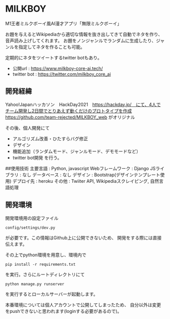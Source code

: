 # MILKBOY
M1王者ミルクボーイ風AI漫才アプリ「無限ミルクボーイ」

お題を与えるとWikipediaから適切な情報を抜き出してきて自動でネタを作り、音声読み上げしてくれます。
お題をノンジャンルでランダムに生成したり、ジャンルを指定してネタを作ることも可能。

定期的にネタをツイートするtwitter botもあり。

- 公開url : https://www.milkboy-core-ai.tech/
- twitter bot : https://twitter.com/milkboy_core_ai

## 開発経緯
Yahoo!Japanハッカソン　HackDay2021　https://hackday.jp/　にて、4人でチーム開発し2日間でとりあえず動くだけのプロトタイプを作成
https://github.com/team-rejected/MILKBOY_web がオリジナル

その後、個人開発にて
- アルゴリズム改善・ひたすらバグ修正
- デザイン
- 機能追加（ランダムモード、ジャンルモード、デモモードなど）
- twitter bot開発
を行う。

##使用技術
主要言語 : Python, javascript
Webフレームワーク : Django
JSライブラリ : なし
データベース : なし
デザイン : Bootstrap(デザインテンプレート使用)
デプロイ先 : heroku
その他 : Twiiter API, Wikipediaスクレイピング, 自然言語処理


## 開発環境
開発環境用の設定ファイル
```
config/settings/dev.py
```
が必要です。この情報はGithub上に公開できないため、
開発をする際には直接伝えます。

その上でpython環境を用意し、環境内で
```buildoutcfg
pip install -r requirements.txt
```
を実行。さらにルートディレクトリにて
```buildoutcfg
python manage.py runserver
```
を実行するとローカルサーバーが起動します。

本番環境については個人アカウントで公開してしまったため、
自分以外は変更をpushできないと思われます(loginする必要があるので)。
